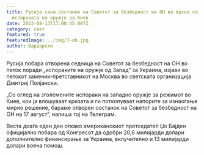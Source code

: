 ```yaml
---
title: Русија сака состанок на Советот за безбедност на ОН во врска со
  испораката на оружје за Киев
date: 2023-08-13T17:00:45.087Z
category: свет
featured: true
featuredImage: ../img/7-ob.jpg
author: Вардарски
---
```

Русија побара отворена седница на Советот за безбедност на ОН во петок поради „испораките на оружје од Запад“ за Украина, изјави во петокот заменик-претставникот на Москва во светската организација Дмитриј Полјански.

„Со оглед на зголемените испораки на западно оружје за режимот во Киев, кои ја влошуваат кризата и ги поткопуваат напорите за изнаоѓање мирно решение, бараме отворен состанок на Советот за безбедност на ОН на 17 август“, напиша тој на Телеграм.

Веста доаѓа еден ден откако американскиот претседател Џо Бајден официјално побара од Конгресот да одобри 20,6 милијарди долари дополнително финансирање за Украина, вклучително и 13 милијарди долари воена помош.